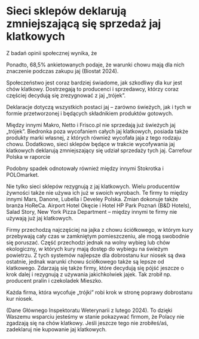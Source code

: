 # Sieci sklepów deklarują zmniejszającą się sprzedaż jaj klatkowych

Z badań opinii społecznej wynika, że 

 Ponadto, 68,5% ankietowanych podaje, że warunki chowu mają dla nich znaczenie podczas zakupu jaj (Biostat 2024). 

 Społeczeństwo jest coraz bardziej świadome, jak szkodliwy dla kur jest chów klatkowy. Dostrzegają to producenci i sprzedawcy, którzy coraz częściej decydują się zrezygnować z jaj „trójek”.

 Deklaracje dotyczą wszystkich postaci jaj – zarówno świeżych, jak i tych w formie przetworzonej i będących składnikiem produktów gotowych.

Między innymi Makro, Netto i Frisco.pl nie sprzedają już świeżych jaj „trójek”. Biedronka poza wycofaniem całych jaj klatkowych, posiada także produkty marki własnej, z których również wycofała jaja z tego rodzaju chowu. Dodatkowo, sieci sklepów będące w trakcie wycofywania jaj klatkowych deklarują zmniejszający się udział sprzedaży tych jaj. Carrefour Polska w raporcie 

 Podobny spadek odnotowały również między innymi Stokrotka i POLOmarket.

Nie tylko sieci sklepów rezygnują z jaj klatkowych. Wielu producentów żywności także nie używa ich już w swoich wyrobach. Te firmy to między innymi Mars, Danone, Lubella i Develey Polska. Zmian dokonuje także branża HoReCa. Airport Hotel Okęcie i Hotel HP Park Poznań (B&D Hotels), Salad Story, New York Pizza Department – między innymi te firmy nie używają już jaj klatkowych.

Firmy przechodzą najczęściej na jajka z chowu ściółkowego, w którym kury przebywają cały czas w zamkniętym pomieszczeniu, ale mogą swobodnie się poruszać. Część przechodzi jednak na wolny wybieg lub chów ekologiczny, w których kury mają dostęp do wybiegu na świeżym powietrzu. Z tych systemów najlepsze dla dobrostanu kur niosek są dwa ostatnie, jednak warunki chowu ściółkowego także są lepsze od klatkowego. Zdarzają się także firmy, które decydują się pójść jeszcze o krok dalej i rezygnują z używania jakichkolwiek jajek. Tak zrobił np. producent pralin i czekoladek Mieszko.

Każda firma, która wycofuje „trójki” robi krok w stronę poprawy dobrostanu kur niosek. 

 (Dane Głównego Inspektoratu Weterynarii z lutego 2024). To dzięki Waszemu wsparciu jesteśmy w stanie pokazywać firmom, że Polacy nie zgadzają się na chów klatkowy. Jeśli jeszcze tego nie zrobiłeś/aś, zadeklaruj nie kupowanie jaj klatkowych.